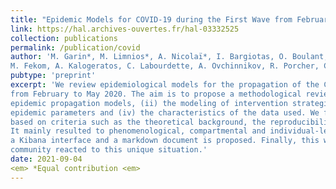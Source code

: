 ```yaml
---
title: "Epidemic Models for COVID-19 during the First Wave from February to May 2020: a Methodological Review"
link: https://hal.archives-ouvertes.fr/hal-03332525
collection: publications
permalink: /publication/covid
author: 'M. Garin*, M. Limnios*, A. Nicolaï*, I. Bargiotas, O. Boulant, S. Chick, A. Dib, T. Evgeniou, 
M. Fekom, A. Kalogeratos, C. Labourdette, A. Ovchinnikov, R. Porcher, C. Pouchol, N. Vayatis'
pubtype: 'preprint'
excerpt: 'We review epidemiological models for the propagation of the COVID-19 pandemic during the early months of the outbreak: 
from February to May 2020. The aim is to propose a methodological review that highlights the following characteristics: (i) the 
epidemic propagation models, (ii) the modeling of intervention strategies, (iii) the models and estimation procedures of the 
epidemic parameters and (iv) the characteristics of the data used. We finally selected 80 articles from open access databases 
based on criteria such as the theoretical background, the reproducibility, the incorporation of interventions strategies, etc. 
It mainly resulted to phenomenological, compartmental and individual-level models. A digital companion including an online sheet, 
a Kibana interface and a markdown document is proposed. Finally, this work provides an opportunity to witness how the scientific 
community reacted to this unique situation.'
date: 2021-09-04
<em> *Equal contribution <em>
---
```

